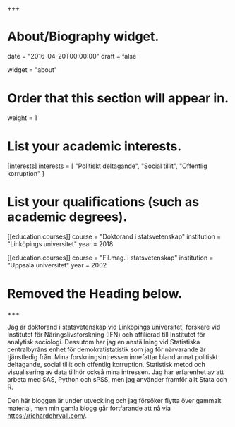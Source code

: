 +++
# About/Biography widget.

date = "2016-04-20T00:00:00"
draft = false

widget = "about"

# Order that this section will appear in.
weight = 1

# List your academic interests.
[interests]
  interests = [
    "Politiskt deltagande",
    "Social tillit",
    "Offentlig korruption"
  ]

# List your qualifications (such as academic degrees).
[[education.courses]]
  course = "Doktorand i statsvetenskap"
  institution = "Linköpings universitet"
  year = 2018

[[education.courses]]
  course = "Fil.mag. i statsvetenskap"
  institution = "Uppsala universitet"
  year = 2002

# Removed the Heading below.

+++

Jag är doktorand i statsvetenskap vid Linköpings universitet, forskare vid Institutet för Näringslivsforskning (IFN) och affilierad till Institutet för analytisk sociologi. Dessutom har jag en anställning vid Statistiska centralbyråns enhet för demokratistatistik som jag för närvarande är tjänstledig från. Mina forskningsintressen innefattar bland annat politiskt deltagande, social tillit och offentlig korruption. Statistisk metod och visualisering av data tillhör också mina intressen. Jag har erfarenhet av att arbeta med SAS, Python och sPSS, men jag använder framför allt Stata och R.

Den här bloggen är under utveckling och jag försöker flytta över gammalt material, men min gamla blogg går fortfarande att nå via https://richardohrvall.com/. 
 
